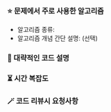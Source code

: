 ### ⭐️ 문제에서 주로 사용한 알고리즘
- 알고리즘 종류:
- 알고리즘 개념 간단 설명: (선택)
  
### 📝 대략적인 코드 설명

### ⏳ 시간 복잡도

### 🪄 코드 리뷰시 요청사항